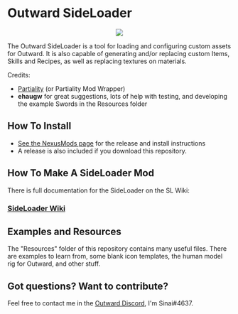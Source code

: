 # Outward SideLoader

<p align="center">
<img align="center" src="https://i.imgur.com/9rxjYNT.png">
</p>

The Outward SideLoader is a tool for loading and configuring custom assets for Outward. It is also capable of generating and/or replacing custom Items, Skills and Recipes, as well as replacing textures on materials.

Credits:
* [Partiality](https://github.com/PartialityModding/PartialityLauncher/releases) (or Partiality Mod Wrapper)
* <b>ehaugw</b> for great suggestions, lots of help with testing, and developing the example Swords in the Resources folder

## How To Install ##
* [See the NexusMods page](https://www.nexusmods.com/outward/mods/96) for the release and install instructions
* A release is also included if you download this repository.

## How To Make A SideLoader Mod ##

There is full documentation for the SideLoader on the SL Wiki:

### [SideLoader Wiki](https://github.com/sinaioutlander/SideLoader_2/wiki)

## Examples and Resources

The "Resources" folder of this repository contains many useful files. There are examples to learn from, some blank icon templates, the human model rig for Outward, and other stuff. 

## Got questions? Want to contribute?

Feel free to contact me in the [Outward Discord](discord.gg/outward), I'm Sinai#4637.
